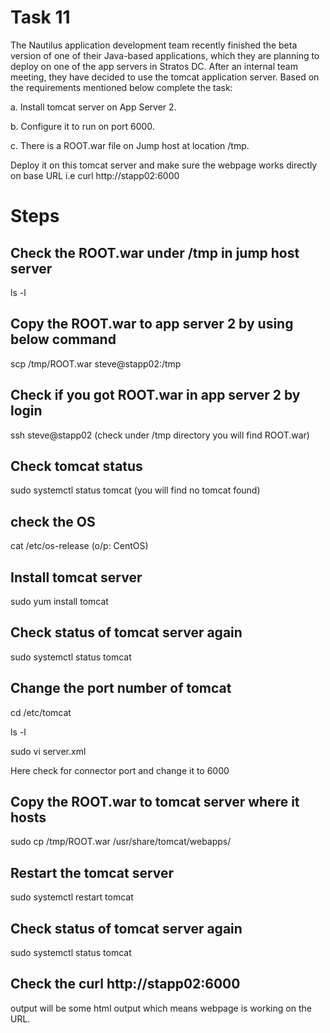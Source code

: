 # Task 11
The Nautilus application development team recently finished the beta version of one of their Java-based applications, which they are planning to deploy on one of the app servers in Stratos DC. After an internal team meeting, they have decided to use the tomcat application server. Based on the requirements mentioned below complete the task:

a. Install tomcat server on App Server 2.

b. Configure it to run on port 6000.

c. There is a ROOT.war file on Jump host at location /tmp.

Deploy it on this tomcat server and make sure the webpage works directly on base URL i.e curl http://stapp02:6000

# Steps
## Check the ROOT.war under /tmp in jump host server
ls -l
## Copy the ROOT.war to app server 2 by using below command
scp /tmp/ROOT.war steve@stapp02:/tmp
## Check if you got ROOT.war in app server 2 by login
ssh steve@stapp02 (check under /tmp directory you will find ROOT.war)
## Check tomcat status 
sudo systemctl status tomcat (you will find no tomcat found)
## check the OS
cat /etc/os-release  (o/p: CentOS)
## Install tomcat server
sudo yum install tomcat
## Check status of tomcat server again
sudo systemctl status tomcat
## Change the port number of tomcat
cd /etc/tomcat

ls -l

sudo vi server.xml

Here check for connector port and change it to 6000
## Copy the ROOT.war to tomcat server where it hosts
sudo cp /tmp/ROOT.war /usr/share/tomcat/webapps/
## Restart the tomcat server 
sudo systemctl restart tomcat
## Check status of tomcat server again
sudo systemctl status tomcat
##  Check the curl http://stapp02:6000 
output will be some html output which means webpage is working on the URL.
